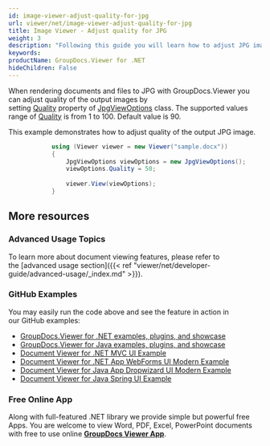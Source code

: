 ```yaml
---
id: image-viewer-adjust-quality-for-jpg
url: viewer/net/image-viewer-adjust-quality-for-jpg
title: Image Viewer - Adjust quality for JPG
weight: 3
description: "Following this guide you will learn how to adjust JPG images quality when viewing documents with Image Viewer by GroupDocs."
keywords: 
productName: GroupDocs.Viewer for .NET
hideChildren: False
---
```

When rendering documents and files to JPG with GroupDocs.Viewer you can adjust quality of the output images by setting [Quality](https://apireference.groupdocs.com/net/viewer/groupdocs.viewer.options/jpgviewoptions/properties/quality) property of [JpgViewOptions](https://apireference.groupdocs.com/net/viewer/groupdocs.viewer.options/jpgviewoptions) class. The supported values range of [Quality](https://apireference.groupdocs.com/net/viewer/groupdocs.viewer.options/jpgviewoptions/properties/quality) is from 1 to 100. Default value is 90.

This example demonstrates how to adjust quality of the output JPG image.

```csharp
            using (Viewer viewer = new Viewer("sample.docx"))
            {
               	JpgViewOptions viewOptions = new JpgViewOptions();
                viewOptions.Quality = 50;
                
				viewer.View(viewOptions);
            }
```

## More resources
### Advanced Usage Topics
To learn more about document viewing features, please refer to the [advanced usage section]({{< ref "viewer/net/developer-guide/advanced-usage/_index.md" >}}).

### GitHub Examples
You may easily run the code above and see the feature in action in our GitHub examples:
*   [GroupDocs.Viewer for .NET examples, plugins, and showcase](https://github.com/groupdocs-viewer/GroupDocs.Viewer-for-.NET)    
*   [GroupDocs.Viewer for Java examples, plugins, and showcase](https://github.com/groupdocs-viewer/GroupDocs.Viewer-for-Java)    
*   [Document Viewer for .NET MVC UI Example](https://github.com/groupdocs-viewer/GroupDocs.Viewer-for-.NET-MVC)     
*   [Document Viewer for .NET App WebForms UI Modern Example](https://github.com/groupdocs-viewer/GroupDocs.Viewer-for-.NET-WebForms)    
*   [Document Viewer for Java App Dropwizard UI Modern Example](https://github.com/groupdocs-viewer/GroupDocs.Viewer-for-Java-Dropwizard)    
*   [Document Viewer for Java Spring UI Example](https://github.com/groupdocs-viewer/GroupDocs.Viewer-for-Java-Spring)

### Free Online App
Along with full-featured .NET library we provide simple but powerful free Apps.
You are welcome to view Word, PDF, Excel, PowerPoint documents with free to use online **[GroupDocs Viewer App](https://products.groupdocs.app/viewer)**.